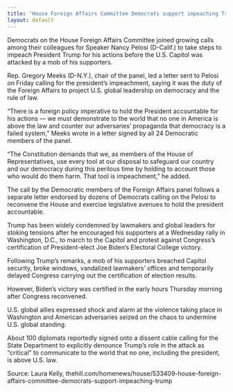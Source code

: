 ```yaml
---
title: 'House Foreign Affairs Committee Democrats support impeaching Trump'
layout: default
---
```


Democrats on the House Foreign Affairs Committee joined growing calls among their colleagues for Speaker Nancy Pelosi (D-Calif.) to take steps to impeach President Trump for his actions before the U.S. Capitol was attacked by a mob of his supporters.

Rep. Gregory Meeks (D-N.Y.), chair of the panel, led a letter sent to Pelosi on Friday calling for the president’s impeachment, saying it was the duty of the Foreign Affairs to project U.S. global leadership on democracy and the rule of law.

“There is a foreign policy imperative to hold the President accountable for his actions — we must demonstrate to the world that no one in America is above the law and counter our adversaries’ propaganda that democracy is a failed system,” Meeks wrote in a letter signed by all 24 Democratic members of the panel.

“The Constitution demands that we, as members of the House of Representatives, use every tool at our disposal to safeguard our country and our democracy during this perilous time by holding to account those who would do them harm. That tool is impeachment,” he added.

The call by the Democratic members of the Foreign Affairs panel follows a separate letter endorsed by dozens of Democrats calling on the Pelosi to reconvene the House and exercise legislative avenues to hold the president accountable.

Trump has been widely condemned by lawmakers and global leaders for stoking tensions after he encouraged his supporters at a Wednesday rally in Washington, D.C., to march to the Capitol and protest against Congress’s certification of President-elect Joe Biden’s Electoral College victory.

Following Trump’s remarks, a mob of his supporters breached Capitol security, broke windows, vandalized lawmakers’ offices and temporarily delayed Congress carrying out the certification of election results.

However, Biden’s victory was certified in the early hours Thursday morning after Congress reconvened.

U.S. global allies expressed shock and alarm at the violence taking place in Washington and American adversaries seized on the chaos to undermine U.S. global standing.

About 100 diplomats reportedly signed onto a dissent cable calling for the State Department to explicitly denounce Trump’s role in the attack as “critical” to communicate to the world that no one, including the president, is above U.S. law.

Source: Laura Kelly, thehill.com/homenews/house/533409-house-foreign-affairs-committee-democrats-support-impeaching-trump